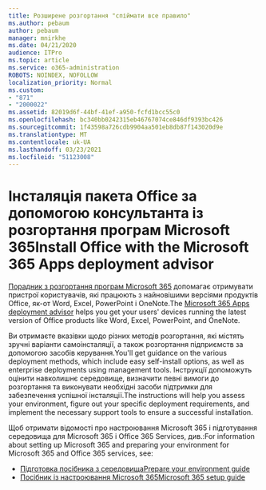```yaml
---
title: Розширене розгортання "спіймати все правило"
ms.author: pebaum
author: pebaum
manager: mnirkhe
ms.date: 04/21/2020
audience: ITPro
ms.topic: article
ms.service: o365-administration
ROBOTS: NOINDEX, NOFOLLOW
localization_priority: Normal
ms.custom:
- "871"
- "2000022"
ms.assetid: 82019d6f-44bf-41ef-a950-fcfd1bcc55c0
ms.openlocfilehash: bc340bb0242315eb46767074ce846df9393bc426
ms.sourcegitcommit: 1f43598a726cdb9904aa501eb8db87f143020d9e
ms.translationtype: MT
ms.contentlocale: uk-UA
ms.lasthandoff: 03/23/2021
ms.locfileid: "51123008"
---
```

# <a name="install-office-with-the-microsoft-365-apps-deployment-advisor"></a><span data-ttu-id="6a8c4-102">Інсталяція пакета Office за допомогою консультанта із розгортання програм Microsoft 365</span><span class="sxs-lookup"><span data-stu-id="6a8c4-102">Install Office with the Microsoft 365 Apps deployment advisor</span></span>

<span data-ttu-id="6a8c4-103">[Порадник з розгортання програм Microsoft 365](https://go.microsoft.com/fwlink/?linkid=2145748) допомагає отримувати пристрої користувачів, які працюють з найновішими версіями продуктів Office, як-от Word, Excel, PowerPoint і OneNote.</span><span class="sxs-lookup"><span data-stu-id="6a8c4-103">The [Microsoft 365 Apps deployment advisor](https://go.microsoft.com/fwlink/?linkid=2145748) helps you get your users' devices running the latest version of Office products like Word, Excel, PowerPoint, and OneNote.</span></span>
  
<span data-ttu-id="6a8c4-104">Ви отримаєте вказівки щодо різних методів розгортання, які містять зручні варіанти самоінсталяції, а також розгортання підприємств за допомогою засобів керування.</span><span class="sxs-lookup"><span data-stu-id="6a8c4-104">You'll get guidance on the various deployment methods, which include easy self-install options, as well as enterprise deployments using management tools.</span></span> <span data-ttu-id="6a8c4-105">Інструкції допоможуть оцінити навколишнє середовище, визначити певні вимоги до розгортання та виконувати необхідні засоби підтримки для забезпечення успішної інсталяції.</span><span class="sxs-lookup"><span data-stu-id="6a8c4-105">The instructions will help you assess your environment, figure out your specific deployment requirements, and implement the necessary support tools to ensure a successful installation.</span></span>
  
<span data-ttu-id="6a8c4-106">Щоб отримати відомості про настроювання Microsoft 365 і підготування середовища для Microsoft 365 і Office 365 Services, див.:</span><span class="sxs-lookup"><span data-stu-id="6a8c4-106">For information about setting up Microsoft 365 and preparing your environment for Microsoft 365 and Office 365 services, see:</span></span>

- [<span data-ttu-id="6a8c4-107">Підготовка посібника з середовища</span><span class="sxs-lookup"><span data-stu-id="6a8c4-107">Prepare your environment guide</span></span>](https://go.microsoft.com/fwlink/?linkid=2005213)
- [<span data-ttu-id="6a8c4-108">Посібник із настроювання Microsoft 365</span><span class="sxs-lookup"><span data-stu-id="6a8c4-108">Microsoft 365 setup guide</span></span>](https://go.microsoft.com/fwlink/?linkid=2072646)
